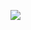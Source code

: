 [![](https://cdn.discordapp.com/attachments/1063180819952324719/1109894374445301793/sentinellogo.png)]()
